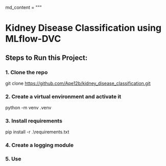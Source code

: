 md_content = """
# Kidney Disease Classification using MLflow-DVC

## Steps to Run this Project:

### 1. Clone the repo
git clone https://github.com/Ape12b/kidney_disease_classification.git

### 2. Create a virtual environment and activate it
python -m venv .venv

### 3. Install requirements
pip install -r .\requirements.txt

### 4. Create a logging module

### 5. Use
